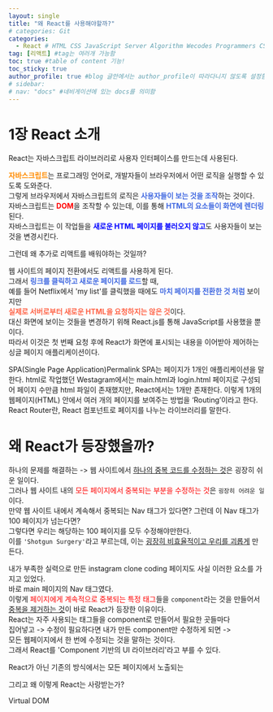 ```yaml
---
layout: single
title: "왜 React를 사용해야할까?"
# categories: Git
categories:
  - React # HTML CSS JavaScript Server Algorithm Wecodes Programmers CS Github Blog
tag: [리액트] #tag는 여러개 가능함
toc: true #table of content 기능!
toc_sticky: true
author_profile: true #blog 글안에서는 author_profile이 따라다니지 않도록 설정함
# sidebar:
# nav: "docs" #네비게이션에 있는 docs를 의미함
---
```

# 1장 React 소개
React는 자바스크립트 라이브러리로 사용자 인터페이스를 만드는데 사용된다.  

<span class="darkorange">자바스크립트</span>는 프로그래밍 언어로, 개발자들이 브라우저에서 어떤 로직을 실행할 수 있도록 도와준다.  
그렇게 브라우저에서 자바스크립트의 로직은 <span class="royalblue">사용자들이 보는 것을 조작</span>하는 것이다.  
자바스크립트는 <span class="red">DOM</span>을 조작할 수 있는데, 이를 통해 <span class="royalblue">HTML의 요소들이 화면에 렌더링</span>된다.  
자바스크립트는 이 작업들을 <span class="blue">새로운 HTML 페이지를 불러오지 않고</span>도 사용자들이 보는 것을 변경시킨다.  

그런데 왜 추가로 리액트를 배워야하는 것일까?  

웹 사이트의 페이지 전환에서도 리액트를 사용하게 된다.  
그래서 <span class="royalblue">링크를 클릭하고 새로운 페이지를 로드</span>할 때,  
예를 들어 Netflix에서 'my list'를 클릭했을 때에도 <span class="royalblue">마치 페이지를 전환한 것 처럼</span> 보이지만  
<span class="tomato">실제로 서버로부터 새로운 HTML을 요청하지는 않은 것</span>이다.  
대신 화면에 보이는 것들을 변경하기 위해 React.js를 통해 JavaScript를 사용했을 뿐이다.  
따라서 이것은 첫 번째 요청 후에 React가 화면에 표시되는 내용을 이어받아 제어하는 싱글 페이지 애플리케이션이다.  

SPA(Single Page Application)Permalink
SPA는 페이지가 1개인 애플리케이션을 말한다.
html로 작업했던 Westagram에서는 main.html과 login.html 페이지로 구성되어
페이지 수만큼 html 파일이 존재했지만, React에서는 1개만 존재한다.
이렇게 1개의 웹페이지(HTML) 안에서 여러 개의 페이지를 보여주는 방법을 ‘Routing’이라고 한다.
React Router란, React 컴포넌트로 페이지를 나누는 라이브러리를 말한다.

# 왜 React가 등장했을까?

하나의 문제를 해결하는 -> 웹 사이트에서 <u>하나의 중복 코드를 수정하는 것</u>은 굉장히 쉬운 일이다.  
그러나 웹 사이트 내의 <span style='color:red'>모든 페이지에서 중복되는 부분을 수정하는 것</span>은 `굉장히 어려운 일`이다.  
만약 웹 사이트 내에서 계속해서 중복되는 Nav 태그가 있다면? 그런데 이 Nav 태그가 100 페이지가 넘는다면?  
그렇다면 우리는 해당하는 100 페이지를 모두 수정해야만한다.  
이를 `'Shotgun Surgery'`라고 부르는데, 이는 <u>굉장히 비효율적이고 우리를 괴롭게</u> 만든다.

내가 부족한 실력으로 만든 instagram clone coding 페이지도 사실 이러한 요소를 가지고 있었다.  
바로 main 페이지의 Nav 태그였다.  
이렇게 <span style="color:red">페이지에게 계속적으로 중복되는 특정 태그</span>들을 `component`라는 것을 만들어서  
<u>중복을 제거하는 것</u>이 바로 React가 등장한 이유이다.  
React는 자주 사용되는 태그들을 component로 만들어서 필요한 곳들마다  
집어넣고 -> 수정이 필요하다면 내가 만든 component만 수정하게 되면 ->  
모든 웹페이지에서 한 번에 수정되는 것을 말하는 것이다.  
그래서 React를 'Component 기반의 UI 라이브러리'라고 부를 수 있다.

React가 아닌 기존의 방식에서는 모든 페이지에서 노출되는

그리고 왜 이렇게 React는 사랑받는가?

Virtual DOM

<style>
.red {
  color: red;
  font-weight: bold;
}

.tomato {
  color: tomato;
  font-weight: bold;
}

.blue {
  color: blue;
  font-weight: bold;
}

.royalblue {
  color: royalblue;
  font-weight: bold;
}

.forestgreen {
  color: foresgreen;
  font-weight: bold;
}

.darkorange {
  color: darkorange;
  font-weight: bold;
}
</style>

<!-- ### 2. Link 넣기

```

유형 1: (설명어를 입력) : [gunhee's coding blog](https://gunhee-jeong.github.io/)
유형 2: (URL 자동연결) : <https://gunhee-jeong.github.io/>
유형 3: (동일 파일 내 '문단으로 이동') : [1. Header로 이동](###-1-header)

```

유형 1: (설명어를 입력) : [gunhee's coding blog](https://gunhee-jeong.github.io/)
유형 2: (URL 자동연결) : <https://gunhee-jeong.github.io/>
유형 3: (동일 파일 내 '문단으로 이동') : [1. Header로 이동](#1-header)
유형 3의 방법

1. 특수문자를 제거
2. 스페이스는 -로 바꾸고
3. 대문자는 소문자로!
   그래서 ### 1. Header -> #1-header

## Link: [google][https://www.google.com/]

### 3. 수평선

```

---

```

---

### 4. 라인 바꾸기

```

스페이스바를 2번 눌러주면 다음칸으로
이동할 수 있어요!

```

---

스페이스바를 2번 눌러주면
다음칸으로 이동할 수 있어요!

### 5. list 만들기

```

1. 1번
2. 2번
3. 3번

- 순서없는 list
  - 순서없는 list
    - 순서없는 list

```

1. 1번
2. 2번
3. 3번

- 순서없는 list
  - 순서없는 list
    - 순서없는 list

---

### 6. font 관련

```

**진하게** -> 볼드
_기울여서_ -> 이탤릭체
~~취소선~~ -> 취소선

<ul>밑줄넣기</ul> -> 밑줄
<span style="color:red">빨간 글씨</span> -> 글자색
이것이 `인라인` 입니다 -> 인라인 코드
```

**진하게** -> 볼드
_기울여서_ -> 이탤릭체
~~취소선~~ -> 취소선
<u>밑줄넣기</u> -> 밑줄
<span style="color:red">빨간 글씨</span>
이것이 `인라인` 입니다 -> 인라인 코드

---

### 7. 인용구문

```
> coding
>
> > JavaScript
> >
> > > 내가 프짱!
```

> coding
>
> > JavaScript
> >
> > > 내가 프짱!

---

### 8. 이미지 삽입

```
유형1: ('사이즈를 조절' -> HTML 태그 사용) : <img src="https://gunhee-jeong.github.io/assets/images/blogLogo.png" width="300" height="200">
유형2: (이미지 삽입 후 -> 링크 걸기)
[![이미지](https://gunhee-jeong.github.io/assets/images/blogLogo/blogLogo.png)](https://gunhee-jeong.github.io/)
```

유형1: ('사이즈를 조절' -> HTML 태그 사용) : <img src="https://gunhee-jeong.github.io/assets/images/blogLogo.png" width="300" height="200">
유형2: (이미지 삽입 후 -> 링크 걸기)
[![이미지](https://gunhee-jeong.github.io/assets/images/blogLogo.png)](https://gunhee-jeong.github.io/)

### 9. 표 만들기

```
||국어|영어|
| :--- | ---: | :--: |
|건희 | 100점 | 100점
|철수 | 100점 | 100점
```

|      |  국어 | 영어  |
| :--- | ----: | :---: |
| 건희 | 100점 | 100점 |
| 철수 | 100점 | 100점 |

> - header를 넣고 싶은 경우 ---을 사용하고 :을 이용하여 정렬에 사용함!

### 10. 토글 만들기

```
<details>
<summary>여기를 누르세요</summary>
<div markdown="1">
숨겨진 내용
</div>
</details>
```

<details>
<summary>여기를 누르세요</summary>
<div markdown="1">
숨겨진 내용
</div>
</details> -->

